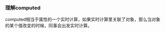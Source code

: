 

### 理解computed

computed相当于属性的一个实时计算，如果实时计算里关联了对象，那么当对象的某个值改变的时候，同事会出发实时计算。






















